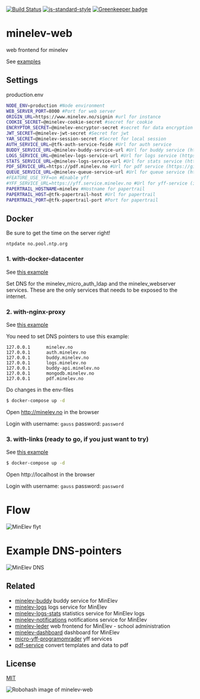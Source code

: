 [![Build Status](https://travis-ci.org/telemark/minelev-web.svg?branch=master)](https://travis-ci.org/telemark/minelev-web)
[![js-standard-style](https://img.shields.io/badge/code%20style-standard-brightgreen.svg?style=flat)](https://github.com/feross/standard)
[![Greenkeeper badge](https://badges.greenkeeper.io/telemark/minelev-web.svg)](https://greenkeeper.io/)

# minelev-web

web frontend for minelev

See [examples](docs/examples)

## Settings

production.env

```bash
NODE_ENV=production #Node environment
WEB_SERVER_PORT=8000 #Port for web server
ORIGIN_URL=https://www.minelev.no/signin #url for instance
COOKIE_SECRET=@minelev-cookie-secret #secret for cookie
ENCRYPTOR_SECRET=@minelev-encryptor-secret #secret for data encryption
JWT_SECRET=@minelev-jwt-secret #Secret for jwt
YAR_SECRET=@minelev-session-secret #Secret for local session
AUTH_SERVICE_URL=@tfk-auth-service-feide #Url for auth service
BUDDY_SERVICE_URL=@minelev-buddy-service-url #Url for buddy service (https://github.com/telemark/minelev-buddy)
LOGS_SERVICE_URL=@minelev-logs-service-url #Url for logs service (https://github.com/telemark/minelev-logs)
STATS_SERVICE_URL=@minelev-logs-service-url #Url for stats service (https://github.com/telemark/minelev-logs-stats)
PDF_SERVICE_URL=https://pdf.minelev.no #Url for pdf service (https://github.com/telemark/pdftemplater-webservice-docker)
QUEUE_SERVICE_URL=@minelev-queue-service-url #Url for queue service (https://github.com/telemark/minelev-logs)
#FEATURE_USE_YFF=on #Enable yff
#YFF_SERVICE_URL=https://yff.service.minelev.no #Url for yff-service (if enabled) (https://github.com/telemark/micro-yff-programomrader)
PAPERTRAIL_HOSTNAME=minelev #Hostname for papertrail
PAPERTRAIL_HOST=@tfk-papertrail-host #Url for papertrail
PAPERTRAIL_PORT=@tfk-papertrail-port #Port for papertrail
```

## Docker

Be sure to get the time on the server right!

`ntpdate no.pool.ntp.org`

### 1. with-docker-datacenter

See [this example](docs/examples/with-docker-datacenter)

Set DNS for the minelev_micro_auth_ldap and the minelev_webserver services.
These are the only services that needs to be exposed to the internet.

### 2. with-nginx-proxy

See [this example](docs/examples/with-nginx-proxy)

You need to set DNS pointers to use this example:

```
127.0.0.1      minelev.no
127.0.0.1      auth.minelev.no
127.0.0.1      buddy.minelev.no
127.0.0.1      logs.minelev.no
127.0.0.1      buddy-api.minelev.no
127.0.0.1      mongodb.minelev.no
127.0.0.1      pdf.minelev.no
```

Do changes in the env-files

```bash
$ docker-compose up -d
```

Open http://minelev.no in the browser

Login with username: `gauss` password: `password`

### 3. with-links (ready to go, if you just want to try)

See [this example](docs/examples/with-links)

```bash
$ docker-compose up -d
```

Open http://localhost in the browser

Login with username: `gauss` password: `password`

# Flow

![MinElev flyt](http://bildr.no/image/Nks0MHNs.jpeg)

# Example DNS-pointers

![MinElev DNS](http://bildr.no/image/QURTR3lz.jpeg)

## Related

- [minelev-buddy](https://github.com/telemark/minelev-buddy) buddy service for MinElev
- [minelev-logs](https://github.com/telemark/minelev-logs) logs service for MinElev
- [minelev-logs-stats](https://github.com/telemark/minelev-logs-stats) statistics service for MinElev logs
- [minelev-notifications](https://github.com/telemark/minelev-notifications) notifications service for MinElev
- [minelev-leder](https://github.com/telemark/minelev-leder) web frontend for MinElev - school administration
- [minelev-dashboard](https://github.com/telemark/minelev-dashboard) dashboard for MinElev
- [micro-yff-programomrader](https://github.com/telemark/micro-yff-programomrader) yff services
- [pdf-service](https://github.com/telemark/pdftemplater-webservice-docker) convert templates and data to pdf

## License

[MIT](LICENSE)

![Robohash image of minelev-web](https://robots.kebabstudios.party/minelev-buddy.png "Robohash image of minelev-web")
